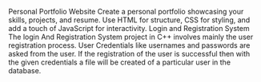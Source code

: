 Personal Portfolio Website
Create a personal portfolio showcasing your skills,
projects, and resume. Use HTML for structure, CSS
for styling, and add a touch of JavaScript for
interactivity.
Login and Registration System
The login And Registration System project in
C++ involves mainly the user registration
process. User Credentials like usernames and
passwords are asked from the user. If the
registration of the user is successful then with
the given credentials a file will be created of a
particular user in the database.
